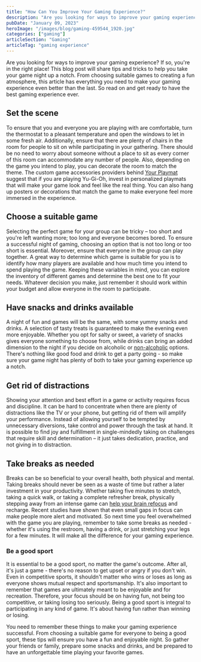 ```yaml
---
title: "How Can You Improve Your Gaming Experience?"
description: "Are you looking for ways to improve your gaming experience? Read on and get ready to have the best gaming experience ever."
pubDate: "January 09, 2023"
heroImage: "/images/blog/gaming-459544_1920.jpg"
categories: ["gaming"]
articleSection: "Gaming"
articleTag: "gaming experience"
---
```


Are you looking for ways to improve your gaming experience? If so, you're in the right place! This blog post will share tips and tricks to help you take your game night up a notch. From choosing suitable games to creating a fun atmosphere, this article has everything you need to make your gaming experience even better than the last. So read on and get ready to have the best gaming experience ever.

## Set the scene

To ensure that you and everyone you are playing with are comfortable, turn the thermostat to a pleasant temperature and open the windows to let in some fresh air. Additionally, ensure that there are plenty of chairs in the room for people to sit on while participating in your gathering. There should be no need to worry about someone without a place to sit as every corner of this room can accommodate any number of people. Also, depending on the game you intend to play, you can decorate the room to match the theme. The custom game accessories providers behind [Your Playmat](https://www.yourplaymat.com/) suggest that if you are playing Yu-Gi-Oh, invest in personalized playmats that will make your game look and feel like the real thing. You can also hang up posters or decorations that match the game to make everyone feel more immersed in the experience.

## Choose a suitable game

Selecting the perfect game for your group can be tricky – too short and you're left wanting more; too long and everyone becomes bored. To ensure a successful night of gaming, choosing an option that is not too long or too short is essential. Moreover, ensure that everyone in the group can play together. A great way to determine which game is suitable for you is to identify how many players are available and how much time you intend to spend playing the game. Keeping these variables in mind, you can explore the inventory of different games and determine the best one to fit your needs. Whatever decision you make, just remember it should work within your budget and allow everyone in the room to participate.

## Have snacks and drinks available

A night of fun and games will be the same, with some yummy snacks and drinks. A selection of tasty treats is guaranteed to make the evening even more enjoyable. Whether you opt for salty or sweet, a variety of snacks gives everyone something to choose from, while drinks can bring an added dimension to the night if you decide on alcoholic or [non-alcoholic](https://edition.cnn.com/travel/article/non-alcoholic-cocktails-boom/index.html) options. There's nothing like good food and drink to get a party going - so make sure your game night has plenty of both to take your gaming experience up a notch.

## Get rid of distractions

Showing your attention and best effort in a game or activity requires focus and discipline. It can be hard to concentrate when there are plenty of distractions like the TV or your phone, but getting rid of them will amplify your performance. Instead of allowing yourself to be tempted by unnecessary diversions, take control and power through the task at hand. It is possible to find joy and fulfillment in single-mindedly taking on challenges that require skill and determination – it just takes dedication, practice, and not giving in to distraction.

## Take breaks as needed

Breaks can be so beneficial to your overall health, both physical and mental. Taking breaks should never be seen as a waste of time but rather a later investment in your productivity. Whether taking five minutes to stretch, taking a quick walk, or taking a complete refresher break, physically stepping away from an intense game can [help your brain refocus](https://www.huffpost.com/entry/give-your-brain-a-break_b_6446214) and recharge. Recent studies have shown that even small gaps in focus can make people more alert and motivated. So next time you feel overwhelmed with the game you are playing, remember to take some breaks as needed - whether it's using the restroom, having a drink, or just stretching your legs for a few minutes. It will make all the difference for your gaming experience.

### Be a good sport

It is essential to be a good sport, no matter the game's outcome. After all, it's just a game - there's no reason to get upset or angry if you don't win. Even in competitive sports, it shouldn't matter who wins or loses as long as everyone shows mutual respect and sportsmanship. It's also important to remember that games are ultimately meant to be enjoyable and for recreation. Therefore, your focus should be on having fun, not being too competitive, or taking losing too seriously. Being a good sport is integral to participating in any kind of game. It's about having fun rather than winning or losing.

You need to remember these things to make your gaming experience successful. From choosing a suitable game for everyone to being a good sport, these tips will ensure you have a fun and enjoyable night. So gather your friends or family, prepare some snacks and drinks, and be prepared to have an unforgettable time playing your favorite games.
